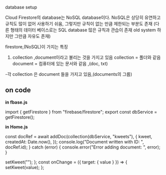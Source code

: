 database setup 

Cloud Firestore의 database는 NoSQL database이다.
NoSQL은 상당히 유연하고 규칙도 많이 없어 사용하기 쉬움, 그렇지만 규칙이 없는 만큼 제한되는 부분도 존재 
(다른 형태의 데이터 베이스로는 SQL database
많은 규칙과 관습이 존재 old system 하지만 그만큼 자유도 존재)

firestore,(NoSQL)이 가지는 특징 
1. collection ,document이라고 불리는 것을 가지고 있음
collection = 폴더와 같음 
document = 컴퓨터에 있는 문서와 같음 ,(doc, txt)

-각 collection 은 document 들을 가지고 있음,(documents의 그룹) 



## on code
<b>in fbase.js</b>

import { getFirestore } from "firebase/firestore";
export const dbService = getFirestore();

<b>in Home.js</b>

const docRef = await addDoc(collection(dbService, "kweets"), {
kweet,
createdAt: Date.now(),
});
console.log("Document written with ID: ", docRef.id);
} catch (error) {
console.error("Error adding document: ", error);
}

setKweet("");
};
const onChange = ({ target: { value } }) => {
setKweet(value);
};